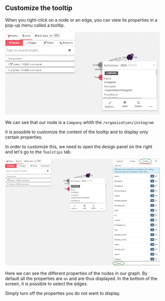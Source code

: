 ## Customize the tooltip

When you right-click on a node or an edge, you can view its properties in a pop-up menu called a tooltip.

![](TooltipPix.png)

We can see that our node is a ```Company``` whith the  ```/organization/instagram```

It is possible to customize the content of the tooltip and to display only certain properties.

In order to customize this, we need to open the design panel on the right and let's go to the ```Toolstips``` tab.

![](Customize_Tooltip.png)

 Here we can see the different properties of the nodes in our graph. By default all the properties are ```on``` and are thus displayed. In the bottom of the screen, it is possible to select the edges.

Simply turn off the properties you do not want to display. 